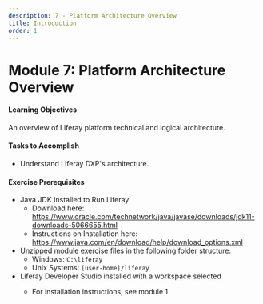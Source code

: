 ```yaml
---
description: 7 - Platform Architecture Overview
title: Introduction
order: 1
---
```


# Module 7: Platform Architecture Overview

<div class="ahead">
<h4>Learning Objectives</h4>

An overview of Liferay platform technical and logical architecture.

<h4>Tasks to Accomplish</h4>
<ul>
    <li>Understand Liferay DXP's architecture.</li>
</ul>

<h4>Exercise Prerequisites</h4>
<ul>
    <li>Java JDK Installed to Run Liferay
    <ul>
        <li>Download here: <a href="https://www.oracle.com/technetwork/java/javase/downloads/jdk11-downloads-5066655.html">https://www.oracle.com/technetwork/java/javase/downloads/jdk11-downloads-5066655.html</a>
        </li>
        <li>Instructions on Installation here: <a href="https://www.java.com/en/download/help/download_options.xml">https://www.java.com/en/download/help/download_options.xml</a>
        </li>
    </ul>
    <li>Unzipped module exercise files in the following folder structure:
    <ul>
        <li>Windows: <code>C:\liferay</code></li>
        <li>Unix Systems: <code>[user-home]/liferay</code></li>
    </ul>
    <li>Liferay Developer Studio installed with a workspace selected</li>
    <ul>
        <li>For installation instructions, see module 1</li>
    </ul>
</ul>
</div>